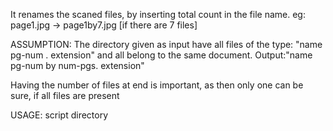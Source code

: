 It renames the scaned files, by inserting total count in the file name. eg: page1.jpg -> page1by7.jpg [if there are 7 files]

ASSUMPTION: The directory given as input have all files of the type: "name pg-num . extension" and all belong to the same document. Output:"name pg-num by num-pgs. extension"

Having the number of files at end is important, as then only one can be sure, if all files are present

USAGE: script directory
